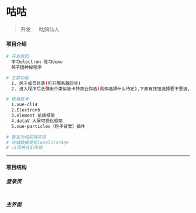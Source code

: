# 咕咕

> 开发 :　咕鸽仙人

#### 项目介绍

``` bash
# 开发原因
  学习electron 练习demo
  鸽子团神秘程序

# 主要功能
  1. 鸽子成员目录(可开服务器同步)
  2. 进入程序后会弹出个类似抽卡特效让你选(具体选择什么待定),下面有按钮选择要不要选,不选则一天内不再弹出;

# 使用技术
  1.vue-cli4
  2.Electron6
  3.element 前端框架
  4.dataV 大屏可视化框架
  5.vue-particles（粒子背景）插件

# 暂定为纯前端实现
# 存储数据使用localStorage
# ui风格玄幻风格
```

---
#### 项目结构
##### 登录页
```

```
##### 主界面
```

```
